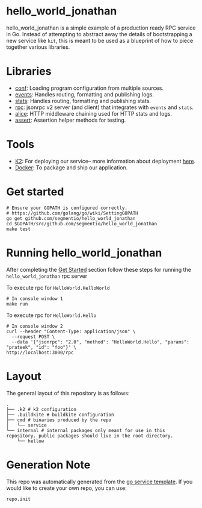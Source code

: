 # hello_world_jonathan

hello_world_jonathan is a simple example of a production ready RPC service in Go. Instead of attempting to abstract away the details of bootstrapping a new service like `kit`, this is meant to be used as a blueprint of how to piece together various libraries.

# Libraries

- [conf](https://github.com/segmentio/conf): Loading program configuration from multiple sources.
- [events](https://github.com/segmentio/events): Handles routing, formatting and publishing logs.
- [stats](https://github.com/segmentio/stats): Handles routing, formatting and publishing stats.
- [rpc](https://github.com/segmentio/rpc): jsonrpc v2 server (and client) that integrates with `events` and `stats`.
- [alice](https://github.com/justinas/alice): HTTP middleware chaining used for HTTP stats and logs.
- [assert](https://github.com/stretchr/testify#assert-package): Assertion helper methods for testing.

# Tools

- [K2](https://github.com/segmentio/k2): For deploying our service– more information about deployment [here](https://paper.dropbox.com/doc/Running-Applications-in-KubernetesSSPv2-User-Guide--BWHOp7yjZJoS5FHtIAY27mZIAg-YEWVHg9HLduj4L8D93qEz).
- [Docker](https://www.docker.com/): To package and ship our application.

# Get started

```
# Ensure your GOPATH is configured correctly.
# https://github.com/golang/go/wiki/SettingGOPATH
go get github.com/segmentio/hello_world_jonathan
cd $GOPATH/src/github.com/segmentio/hello_world_jonathan
make test
```

# Running hello_world_jonathan

After completing the [Get Started](#get-started) section follow these steps for running the `hello_world_jonathan` rpc server

To execute rpc for `HelloWorld.HelloWorld`

```shell
# In console window 1
make run
```

To execute rpc for `HelloWorld.Hello`

```shell
# In console window 2
curl --header "Content-Type: application/json" \
  --request POST \
  --data '{"jsonrpc": "2.0", "method": "HelloWorld.Hello", "params": "prateek", "id": "foo"}' \
http://localhost:3000/rpc
```

# Layout

The general layout of this repository is as follows:

```
.
├── .k2 # k2 configuration
├── .buildkite # buildkite configuration
├── cmd # binaries produced by the repo
│   └── service
└── internal # internal packages only meant for use in this repository. public packages should live in the root directory.
    └── hellow
```

# Generation Note

This repo was automatically generated from the [go service template](https://github.com/segmentio/go-service-template). If you would like to create your own repo, you can use:

```
repo.init
```
